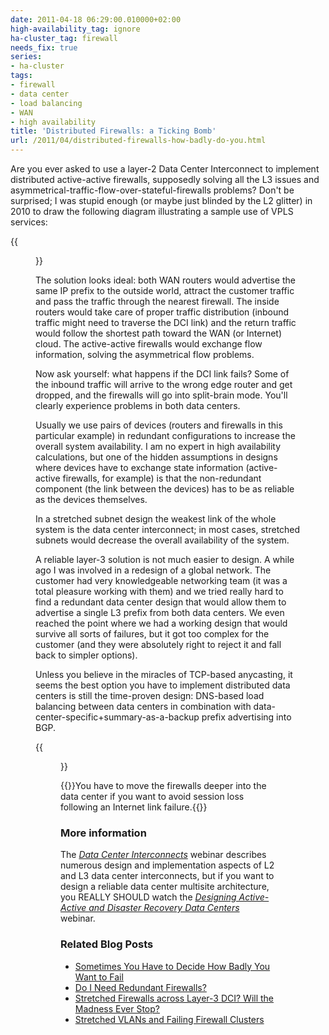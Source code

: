 ```yaml
---
date: 2011-04-18 06:29:00.010000+02:00
high-availability_tag: ignore
ha-cluster_tag: firewall
needs_fix: true
series:
- ha-cluster
tags:
- firewall
- data center
- load balancing
- WAN
- high availability
title: 'Distributed Firewalls: a Ticking Bomb'
url: /2011/04/distributed-firewalls-how-badly-do-you.html
---
```

Are you ever asked to use a layer-2 Data Center Interconnect to implement distributed active-active firewalls, supposedly solving all the L3 issues and asymmetrical-traffic-flow-over-stateful-firewalls problems? Don't be surprised; I was stupid enough (or maybe just blinded by the L2 glitter) in 2010 to draw the following diagram illustrating a sample use of VPLS services:
<!--more-->
{{<figure src="/2011/04/s1600-SS_FW.png" caption="Distributed Firewalls Connected with Layer-2 Data Center Interconnect">}}

The solution looks ideal: both WAN routers would advertise the same IP prefix to the outside world, attract the customer traffic and pass the traffic through the nearest firewall. The inside routers would take care of proper traffic distribution (inbound traffic might need to traverse the DCI link) and the return traffic would follow the shortest path toward the WAN (or Internet) cloud. The active-active firewalls would exchange flow information, solving the asymmetrical flow problems.

Now ask yourself: what happens if the DCI link fails? Some of the inbound traffic will arrive to the wrong edge router and get dropped, and the firewalls will go into split-brain mode. You'll clearly experience problems in both data centers.

Usually we use pairs of devices (routers and firewalls in this particular example) in redundant configurations to increase the overall system availability. I am no expert in high availability calculations, but one of the hidden assumptions in designs where devices have to exchange state information (active-active firewalls, for example) is that the non-redundant component (the link between the devices) has to be as reliable as the devices themselves.

In a stretched subnet design the weakest link of the whole system is the data center interconnect; in most cases, stretched subnets would decrease the overall availability of the system.

A reliable layer-3 solution is not much easier to design. A while ago I was involved in a redesign of a global network. The customer had very knowledgeable networking team (it was a total pleasure working with them) and we tried really hard to find a redundant data center design that would allow them to advertise a single L3 prefix from both data centers. We even reached the point where we had a working design that would survive all sorts of failures, but it got too complex for the customer (and they were absolutely right to reject it and fall back to simpler options).

Unless you believe in the miracles of TCP-based anycasting, it seems the best option you have to implement distributed data centers is still the time-proven design: DNS-based load balancing between data centers in combination with data-center-specific+summary-as-a-backup prefix advertising into BGP.

{{<figure src="/2011/04/s1600-SS_LB.png" caption="DNS-based multisite load balancing">}}

{{<note warn>}}You have to move the firewalls deeper into the data center if you want to avoid session loss following an Internet link failure.{{</note>}}

### More information

The [*Data Center Interconnects*](https://www.ipspace.net/DCI) webinar describes numerous design and implementation aspects of L2 and L3 data center interconnects, but if you want to design a reliable data center multisite architecture, you REALLY SHOULD watch the _[Designing Active-Active and Disaster Recovery Data Centers](https://www.ipspace.net/Designing_Active-Active_and_Disaster_Recovery_Data_Centers)_ webinar.

### Related Blog Posts

* [Sometimes You Have to Decide How Badly You Want to Fail](https://blog.ipspace.net/2015/10/sometimes-you-have-to-decide-how-badly.html)
* [Do I Need Redundant Firewalls?](https://blog.ipspace.net/2016/10/do-i-need-redundant-firewalls.html)
* [Stretched Firewalls across Layer-3 DCI? Will the Madness Ever Stop?](https://blog.ipspace.net/2015/11/stretched-firewalls-across-layer-3-dci.html)
* [Stretched VLANs and Failing Firewall Clusters](https://blog.ipspace.net/2019/11/stretched-vlans-and-failing-firewall.html)
